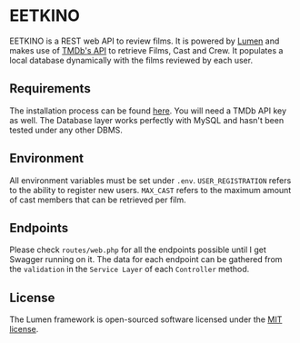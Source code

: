 # EETKINO

EETKINO is a REST web API to review films. It is powered by [Lumen](https://lumen.laravel.com/) and makes use of [TMDb's API](https://www.themoviedb.org/documentation/api) to retrieve Films, Cast and Crew. It populates a local database dynamically with the films reviewed by each user.

## Requirements

The installation process can be found [here](https://lumen.laravel.com/docs/8.x/installation). You will need a TMDb API key as well. The Database layer works perfectly with MySQL and hasn't been tested under any other DBMS.

## Environment

All environment variables must be set under `.env`. `USER_REGISTRATION` refers to the ability to register new users. `MAX_CAST` refers to the maximum amount of cast members that can be retrieved per film. 

## Endpoints

Please check `routes/web.php` for all the endpoints possible until I get Swagger running on it. The data for each endpoint can be gathered from the `validation` in the `Service Layer` of each `Controller` method.

## License

The Lumen framework is open-sourced software licensed under the [MIT license](https://opensource.org/licenses/MIT).

